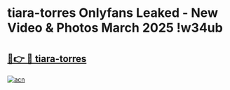 # tiara-torres Onlyfans Leaked - New Video & Photos March 2025 !w34ub

# <h2><a href="https://h0wwly.iuczelnia.edu.pl?title=tiara-torres&ref=w34ub">🔗👉 🔴 tiara-torres</a></h2>

[![acn](https://github.com/user-attachments/assets/0f9c940e-d8b0-45ae-aac7-cd30a18b3e1c)](https://h0wwly.iuczelnia.edu.pl?title=tiara-torres&ref=w34ub)

